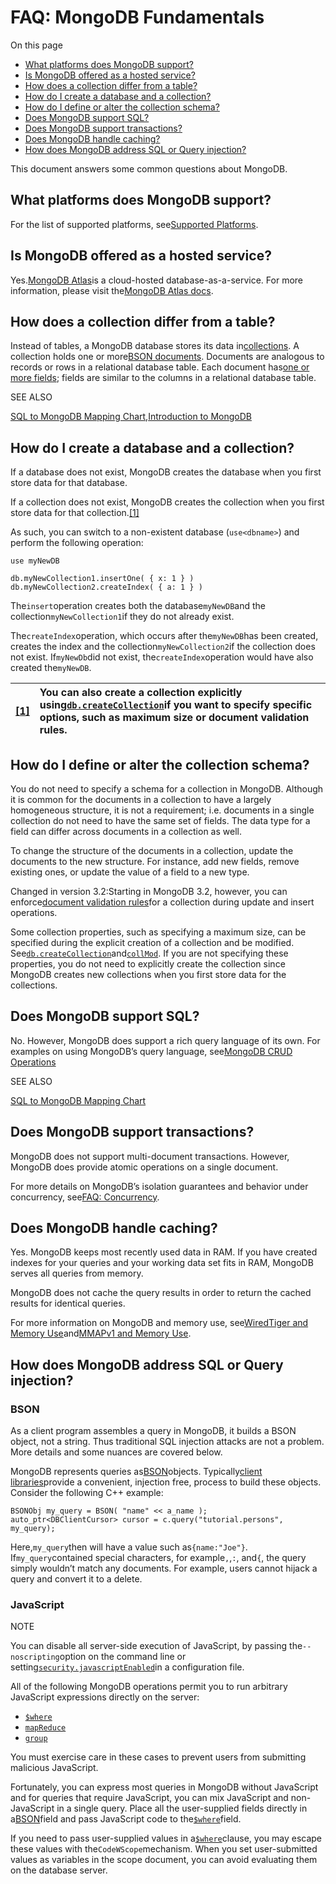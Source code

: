 # FAQ: MongoDB Fundamentals

On this page

* [What platforms does MongoDB support?](https://docs.mongodb.com/manual/faq/fundamentals/#what-platforms-does-mongodb-support)
* [Is MongoDB offered as a hosted service?](https://docs.mongodb.com/manual/faq/fundamentals/#is-mongodb-offered-as-a-hosted-service)
* [How does a collection differ from a table?](https://docs.mongodb.com/manual/faq/fundamentals/#how-does-a-collection-differ-from-a-table)
* [How do I create a database and a collection?](https://docs.mongodb.com/manual/faq/fundamentals/#how-do-i-create-a-database-and-a-collection)
* [How do I define or alter the collection schema?](https://docs.mongodb.com/manual/faq/fundamentals/#how-do-i-define-or-alter-the-collection-schema)
* [Does MongoDB support SQL?](https://docs.mongodb.com/manual/faq/fundamentals/#does-mongodb-support-sql)
* [Does MongoDB support transactions?](https://docs.mongodb.com/manual/faq/fundamentals/#does-mongodb-support-transactions)
* [Does MongoDB handle caching?](https://docs.mongodb.com/manual/faq/fundamentals/#does-mongodb-handle-caching)
* [How does MongoDB address SQL or Query injection?](https://docs.mongodb.com/manual/faq/fundamentals/#how-does-mongodb-address-sql-or-query-injection)

This document answers some common questions about MongoDB.

## What platforms does MongoDB support?

For the list of supported platforms, see[Supported Platforms](https://docs.mongodb.com/manual/administration/production-notes/#prod-notes-supported-platforms).

## Is MongoDB offered as a hosted service?

Yes.[MongoDB Atlas](https://www.mongodb.com/cloud/atlas?jmp=docs)is a cloud-hosted database-as-a-service. For more information, please visit the[MongoDB Atlas docs](https://www.mongodb.com/cloud/atlas?jmp=docs).

## How does a collection differ from a table?

Instead of tables, a MongoDB database stores its data in[collections](https://docs.mongodb.com/manual/reference/glossary/#term-collection). A collection holds one or more[BSON documents](https://docs.mongodb.com/manual/core/document/#bson-document-format). Documents are analogous to records or rows in a relational database table. Each document has[one or more fields](https://docs.mongodb.com/manual/core/document/#document-structure); fields are similar to the columns in a relational database table.

SEE ALSO

[SQL to MongoDB Mapping Chart](https://docs.mongodb.com/manual/reference/sql-comparison/),[Introduction to MongoDB](https://docs.mongodb.com/manual/introduction/)

## How do I create a database and a collection?

If a database does not exist, MongoDB creates the database when you first store data for that database.

If a collection does not exist, MongoDB creates the collection when you first store data for that collection.[\[1\]](https://docs.mongodb.com/manual/faq/fundamentals/#explicit-creation)

As such, you can switch to a non-existent database \(`use<dbname>`\) and perform the following operation:

```
use myNewDB

db.myNewCollection1.insertOne( { x: 1 } )
db.myNewCollection2.createIndex( { a: 1 } )
```

The`insert`operation creates both the database`myNewDB`and the collection`myNewCollection1`if they do not already exist.

The`createIndex`operation, which occurs after the`myNewDB`has been created, creates the index and the collection`myNewCollection2`if the collection does not exist. If`myNewDb`did not exist, the`createIndex`operation would have also created the`myNewDB`.

| [\[1\]](https://docs.mongodb.com/manual/faq/fundamentals/#id1) | You can also create a collection explicitly using[`db.createCollection`](https://docs.mongodb.com/manual/reference/method/db.createCollection/#db.createCollection)if you want to specify specific options, such as maximum size or document validation rules. |
| :--- | :--- |


## How do I define or alter the collection schema?

You do not need to specify a schema for a collection in MongoDB. Although it is common for the documents in a collection to have a largely homogeneous structure, it is not a requirement; i.e. documents in a single collection do not need to have the same set of fields. The data type for a field can differ across documents in a collection as well.

To change the structure of the documents in a collection, update the documents to the new structure. For instance, add new fields, remove existing ones, or update the value of a field to a new type.

Changed in version 3.2:Starting in MongoDB 3.2, however, you can enforce[document validation rules](https://docs.mongodb.com/manual/core/document-validation/)for a collection during update and insert operations.

Some collection properties, such as specifying a maximum size, can be specified during the explicit creation of a collection and be modified. See[`db.createCollection`](https://docs.mongodb.com/manual/reference/method/db.createCollection/#db.createCollection)and[`collMod`](https://docs.mongodb.com/manual/reference/command/collMod/#dbcmd.collMod). If you are not specifying these properties, you do not need to explicitly create the collection since MongoDB creates new collections when you first store data for the collections.

## Does MongoDB support SQL?

No. However, MongoDB does support a rich query language of its own. For examples on using MongoDB’s query language, see[MongoDB CRUD Operations](https://docs.mongodb.com/manual/crud/)

SEE ALSO

[SQL to MongoDB Mapping Chart](https://docs.mongodb.com/manual/reference/sql-comparison/)

## Does MongoDB support transactions?

MongoDB does not support multi-document transactions. However, MongoDB does provide atomic operations on a single document.

For more details on MongoDB’s isolation guarantees and behavior under concurrency, see[FAQ: Concurrency](https://docs.mongodb.com/manual/faq/concurrency/).

## Does MongoDB handle caching?

Yes. MongoDB keeps most recently used data in RAM. If you have created indexes for your queries and your working data set fits in RAM, MongoDB serves all queries from memory.

MongoDB does not cache the query results in order to return the cached results for identical queries.

For more information on MongoDB and memory use, see[WiredTiger and Memory Use](https://docs.mongodb.com/manual/core/wiredtiger/#wiredtiger-ram)and[MMAPv1 and Memory Use](https://docs.mongodb.com/manual/core/mmapv1/#mmapv1-ram).

## How does MongoDB address SQL or Query injection?

### BSON

As a client program assembles a query in MongoDB, it builds a BSON object, not a string. Thus traditional SQL injection attacks are not a problem. More details and some nuances are covered below.

MongoDB represents queries as[BSON](https://docs.mongodb.com/manual/reference/glossary/#term-bson)objects. Typically[client libraries](https://docs.mongodb.com/manual/applications/drivers/)provide a convenient, injection free, process to build these objects. Consider the following C++ example:

```
BSONObj my_query = BSON( "name" << a_name );
auto_ptr<DBClientCursor> cursor = c.query("tutorial.persons", my_query);
```

Here,`my_query`then will have a value such as`{name:"Joe"}`. If`my_query`contained special characters, for example`,`,`:`, and`{`, the query simply wouldn’t match any documents. For example, users cannot hijack a query and convert it to a delete.

### JavaScript

NOTE

You can disable all server-side execution of JavaScript, by passing the`--noscripting`option on the command line or setting[`security.javascriptEnabled`](https://docs.mongodb.com/manual/reference/configuration-options/#security.javascriptEnabled)in a configuration file.

All of the following MongoDB operations permit you to run arbitrary JavaScript expressions directly on the server:

* [`$where`](https://docs.mongodb.com/manual/reference/operator/query/where/#op._S_where)
* [`mapReduce`](https://docs.mongodb.com/manual/reference/command/mapReduce/#dbcmd.mapReduce)
* [`group`](https://docs.mongodb.com/manual/reference/command/group/#dbcmd.group)

You must exercise care in these cases to prevent users from submitting malicious JavaScript.

Fortunately, you can express most queries in MongoDB without JavaScript and for queries that require JavaScript, you can mix JavaScript and non-JavaScript in a single query. Place all the user-supplied fields directly in a[BSON](https://docs.mongodb.com/manual/reference/glossary/#term-bson)field and pass JavaScript code to the[`$where`](https://docs.mongodb.com/manual/reference/operator/query/where/#op._S_where)field.

If you need to pass user-supplied values in a[`$where`](https://docs.mongodb.com/manual/reference/operator/query/where/#op._S_where)clause, you may escape these values with the`CodeWScope`mechanism. When you set user-submitted values as variables in the scope document, you can avoid evaluating them on the database server.

